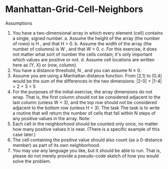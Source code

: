 # Manhattan-Grid-Cell-Neighbors
Assumptions
1. You have a two-dimensional array in which every element (cell) contains a single, signed
number.
a. Assume the height of the array (the number of rows) is H , and that H > 0.
b. Assume the width of the array (the number of columns) is W , and that W > 0.
c. For this exercise, it does not matter what sort of number the cells contain; it's
only important which values are positive or not.
d. Assume cell locations are written here as (Y, X) or (row, column).
2. You have a distance threshold, N , and you can assume N ≥ 0.
3. Assume you are using a Manhattan distance function. From (2,1) to (0,4) would be the
sum of the differences in the two dimensions: |2-0| + |1-4| = 2 + 3 = 5
4. For the purposes of the initial exercise, the array dimensions do not wrap. That is, the
first column should not be considered adjacent to the last column (unless W < 3), and
the top row should not be considered adjacent to the bottom row (unless H < 3).
The task
The task is to write a routine that will return the number of cells that fall within N steps of any
positive values in the array. Note:
1. Each cell in the neighborhood should be counted only once, no matter how many
positive values it is near. (There is a specific example of this case later.)
2. The cell containing the positive value should also count (as a 0-distance member) as
part of its own neighborhood.
3. You may use any language you like, but it should be able to run. That is, please do not
merely provide a pseudo-code sketch of how you would solve the problem.
